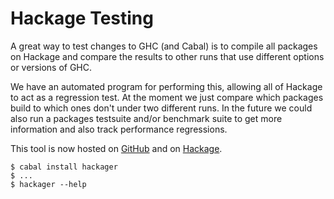 # Hackage Testing


A great way to test changes to GHC (and Cabal) is to compile all packages on Hackage and compare the results to other runs that use different options or versions of GHC.


We have an automated program for performing this, allowing all of Hackage to act as a regression test. At the moment we just compare which packages build to which ones don't under two different runs. In the future we could also run a packages testsuite and/or benchmark suite to get more information and also track performance regressions.


This tool is now hosted on [GitHub](https://github.com/dterei/Hackager) and on [ Hackage](http://hackage.haskell.org/package/hackager).

```wiki
$ cabal install hackager
$ ...
$ hackager --help
```